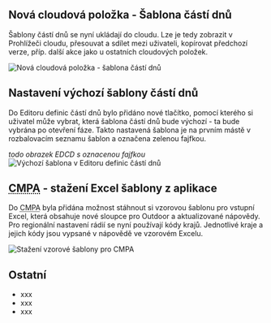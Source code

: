 ﻿---
categories: [fenix]
layout: fenix
---
## Nová cloudová položka - Šablona částí dnů
Šablony částí dnů se nyní ukládají do cloudu. Lze je tedy zobrazit v Prohlížeči cloudu, přesouvat a sdílet mezi uživateli, kopírovat předchozí verze, příp. další akce jako u ostatních cloudových položek.

![Nová cloudová položka - šablona částí dnů]({{site.url}}/data/cloudsablonadpbackstage.png "Nová cloudová položka - šablona částí dnů")

## Nastavení výchozí šablony částí dnů
Do Editoru definic částí dnů bylo přidáno nové tlačítko, pomocí kterého si uživatel může vybrat, která šablona částí dnů bude výchozí - ta bude vybrána po otevření fáze. Takto nastavená šablona je na prvním mástě v rozbalovacím seznamu šablon a označena zelenou fajfkou.

*todo obrazek EDCD s oznacenou fajfkou*
![Výchozí šablona v Editoru definic částí dnů]({{site.url}}/data/XXX.png "Výchozí šablona v Editoru definic částí dnů")

## <abbr title="Crossmediální postanalýza">CMPA</abbr> - stažení Excel šablony z aplikace
Do <abbr title="Crossmediální postanalýza">CMPA</abbr> byla přidána možnost stáhnout si vzorovou šablonu pro vstupní Excel, která obsahuje nové sloupce pro Outdoor a aktualizované nápovědy. 
Pro regionální nastavení rádií se nyní používají kódy krajů. Jednotlivé kraje a jejich kódy jsou vypsané v nápovědě ve vzorovém Excelu.

![Stažení vzorové šablony pro CMPA]({{site.url}}/data/outdoorsablonadl.png "Stažení vzorové šablony pro CMPA")


## Ostatní
<ul>
	<li>xxx</li>
	<li>xxx</li>
	<li>xxx</li>
</ul>